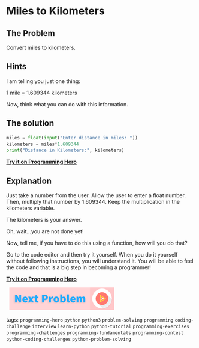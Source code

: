 # Miles to Kilometers

## The Problem
Convert miles to kilometers.

## Hints
I am telling you just one thing:

1 mile = 1.609344 kilometers

Now, think what you can do with this information.

## The solution

```python
miles = float(input("Enter distance in miles: "))
kilometers = miles*1.609344
print("Distance in Kilometers:", kilometers)
```
 
**[Try it on Programming Hero](https://play.google.com/store/apps/details?id=com.learnprogramming.codecamp)**

## Explanation
Just take a number from the user. Allow the user to enter a float number. Then, multiply that number by 1.609344. Keep the multiplication in the kilometers variable. 

The kilometers is your answer. 

Oh, wait...you are not done yet!

Now, tell me, if you have to do this using a function, how will you do that?

Go to the code editor and then try it yourself. When you do it yourself without following instructions, you will understand it. You will be able to feel the code and that is a big step in becoming a programmer!

**[Try it on Programming Hero](https://play.google.com/store/apps/details?id=com.learnprogramming.codecamp)**


&nbsp;
[![Next Page](../assets/next-button.png)](Celsius-to-Fahrenheit.md)
&nbsp;

tags:  `programming-hero`  `python`  `python3`  `problem-solving`  `programming`  `coding-challenge`  `interview`  `learn-python`  `python-tutorial`  `programming-exercises`  `programming-challenges`  `programming-fundamentals`  `programming-contest`  `python-coding-challenges`  `python-problem-solving`

